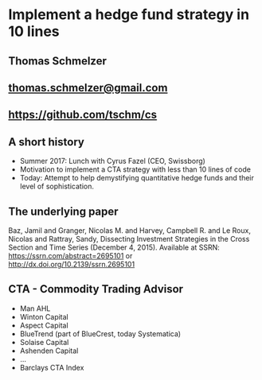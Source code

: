 # Implement a hedge fund strategy in 10 lines

## Thomas Schmelzer

## <thomas.schmelzer@gmail.com>

## <https://github.com/tschm/cs>

## A short history

* Summer 2017: Lunch with Cyrus Fazel (CEO, Swissborg)
* Motivation to implement a CTA strategy with less than 10 lines of code
* Today: Attempt to help demystifying quantitative hedge funds and
  their level of sophistication.

## The underlying paper

Baz, Jamil and Granger, Nicolas M. and Harvey, Campbell R.
and Le Roux, Nicolas and Rattray, Sandy,
Dissecting Investment Strategies in the Cross Section
and Time Series (December 4, 2015).
Available at SSRN: <https://ssrn.com/abstract=2695101> or
<http://dx.doi.org/10.2139/ssrn.2695101>

## CTA - Commodity Trading Advisor

* Man AHL
* Winton Capital
* Aspect Capital
* BlueTrend (part of BlueCrest, today Systematica)
* Solaise Capital
* Ashenden Capital
* ...
* Barclays CTA Index
